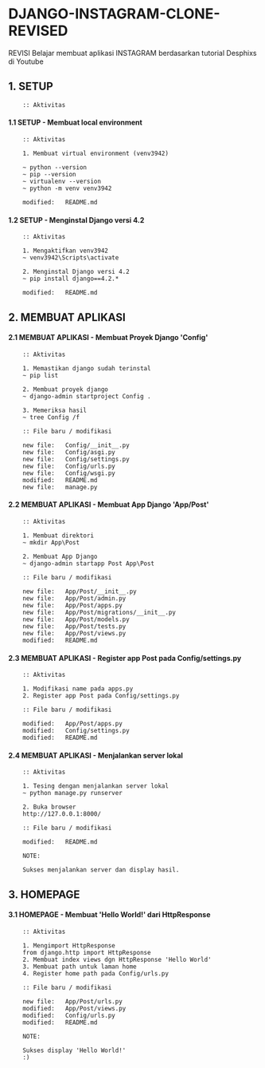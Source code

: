 # DJANGO-INSTAGRAM-CLONE-REVISED
REVISI Belajar membuat aplikasi INSTAGRAM berdasarkan tutorial Desphixs di Youtube


## 1. SETUP 

        :: Aktivitas


#### 1.1 SETUP - Membuat local environment

        :: Aktivitas

        1. Membuat virtual environment (venv3942)

        ~ python --version
        ~ pip --version
        ~ virtualenv --version
        ~ python -m venv venv3942

        modified:   README.md


#### 1.2 SETUP - Menginstal Django versi 4.2

        :: Aktivitas

        1. Mengaktifkan venv3942
        ~ venv3942\Scripts\activate

        2. Menginstal Django versi 4.2
        ~ pip install django==4.2.*

        modified:   README.md


## 2. MEMBUAT APLIKASI


#### 2.1 MEMBUAT APLIKASI - Membuat Proyek Django 'Config'

        :: Aktivitas

        1. Memastikan django sudah terinstal
        ~ pip list

        2. Membuat proyek django
        ~ django-admin startproject Config .

        3. Memeriksa hasil
        ~ tree Config /f

        :: File baru / modifikasi

        new file:   Config/__init__.py
        new file:   Config/asgi.py
        new file:   Config/settings.py
        new file:   Config/urls.py
        new file:   Config/wsgi.py
        modified:   README.md
        new file:   manage.py


#### 2.2 MEMBUAT APLIKASI - Membuat App Django 'App/Post'

        :: Aktivitas

        1. Membuat direktori
        ~ mkdir App\Post

        2. Membuat App Django
        ~ django-admin startapp Post App\Post

        :: File baru / modifikasi

        new file:   App/Post/__init__.py
        new file:   App/Post/admin.py
        new file:   App/Post/apps.py
        new file:   App/Post/migrations/__init__.py
        new file:   App/Post/models.py
        new file:   App/Post/tests.py
        new file:   App/Post/views.py
        modified:   README.md


#### 2.3 MEMBUAT APLIKASI - Register app Post pada Config/settings.py

        :: Aktivitas

        1. Modifikasi name pada apps.py
        2. Register app Post pada Config/settings.py

        :: File baru / modifikasi

        modified:   App/Post/apps.py
        modified:   Config/settings.py
        modified:   README.md


#### 2.4 MEMBUAT APLIKASI - Menjalankan server lokal

        :: Aktivitas

        1. Tesing dengan menjalankan server lokal
        ~ python manage.py runserver

        2. Buka browser
        http://127.0.0.1:8000/

        :: File baru / modifikasi

        modified:   README.md

        NOTE:

        Sukses menjalankan server dan display hasil.


## 3. HOMEPAGE


#### 3.1 HOMEPAGE - Membuat 'Hello World!' dari HttpResponse

        :: Aktivitas

        1. Mengimport HttpResponse
        from django.http import HttpResponse
        2. Membuat index views dgn HttpResponse 'Hello World'
        3. Membuat path untuk laman home
        4. Register home path pada Config/urls.py

        :: File baru / modifikasi

        new file:   App/Post/urls.py
        modified:   App/Post/views.py
        modified:   Config/urls.py
        modified:   README.md

        NOTE:

        Sukses display 'Hello World!'
        :)